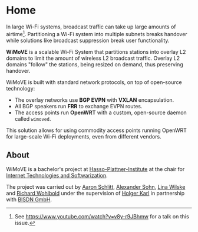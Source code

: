 # Home

In large Wi-Fi systems, broadcast traffic can take up large amounts of airtime[^1].
Partitioning a Wi-Fi system into multiple subnets breaks handover while solutions like broadcast suppression break user functionality.

**WiMoVE** is a scalable Wi-Fi System that partitions stations into overlay L2 domains to limit the amount of wireless L2 broadcast traffic.
Overlay L2 domains "follow" the stations, being resized on demand, thus preserving handover.

WiMoVE is built with standard network protocols, on top of open-source technology:

- The overlay networks use **BGP EVPN** with **VXLAN** encapsulation.
- All BGP speakers run **FRR** to exchange EVPN routes.
- The access points run **OpenWRT** with a custom, open-source daemon called `wimoved`.

This solution allows for using commodity access points running OpenWRT for large-scale Wi-Fi deployments, even from different vendors.

## About

WiMoVE is a bachelor's project at [Hasso-Plattner-Institute](https://hpi.de) at the chair for [Internet Technologies and Softwarization](https://hpi.de/en/research/research-groups/internet-technologies-and-softwarization.html).

The project was carried out by [Aaron Schlitt](https://aaronschlitt.de/), [Alexander Sohn](https://asohn.de/), [Lina Wilske](https://github.com/linascience) and [Richard Wohlbold](https://rgwohlbold.de) under the supervision of [Holger Karl](https://hpi.de/karl/people/holger-karl.html) in partnership with [BISDN GmbH](https://www.bisdn.de/).


[^1]: See <https://www.youtube.com/watch?v=v8y-r9JBhmw> for a talk on this issue.